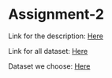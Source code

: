 # Assignment-2

Link for the description: [Here](https://cseweb.ucsd.edu/classes/fa23/cse258-a/files/assignment2.pdf)

Link for all dataset: [Here](https://cseweb.ucsd.edu/~jmcauley/datasets.html)

Dataset we choose: [Here](https://cseweb.ucsd.edu/~jmcauley/datasets.html#clothing_fit)
